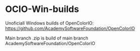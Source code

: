 # OCIO-Win-builds

Unoficiall Windows builds of OpenColorIO:
https://github.com/AcademySoftwareFoundation/OpenColorIO

Main branch .zip is build of main branch AcademySoftwareFoundation/OpenColorIO
